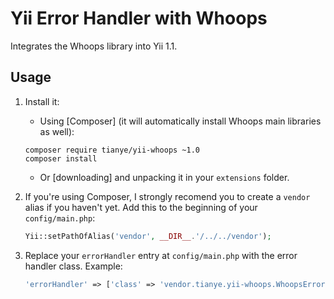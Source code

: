 Yii Error Handler with Whoops
=============================

Integrates the Whoops library into Yii 1.1.

Usage
-----

1. Install it:
    - Using [Composer] (it will automatically install Whoops main libraries as well):
    ```shell
    composer require tianye/yii-whoops ~1.0
    composer install
    ```
    - Or [downloading] and unpacking it in your `extensions` folder.

2. If you're using Composer, I strongly recomend you to create a `vendor` alias if you haven't yet.
   Add this to the beginning of your `config/main.php`:

    ```php
    Yii::setPathOfAlias('vendor', __DIR__.'/../../vendor');
    ```

3. Replace your `errorHandler` entry at `config/main.php` with the error handler class. Example:

    ```php
    'errorHandler' => ['class' => 'vendor.tianye.yii-whoops.WhoopsErrorHandler']
    ```